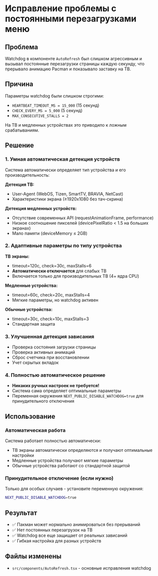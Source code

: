 # Исправление проблемы с постоянными перезагрузками меню

## Проблема
Watchdog в компоненте `AutoRefresh` был слишком агрессивным и вызывал постоянные перезагрузки страницы каждую секунду, что прерывало анимацию Pacman и показывало заставку на ТВ.

## Причина
Параметры watchdog были слишком строгими:
- `HEARTBEAT_TIMEOUT_MS = 15_000` (15 секунд)
- `CHECK_EVERY_MS = 5_000` (5 секунд)
- `MAX_CONSECUTIVE_STALLS = 2`

На ТВ и медленных устройствах это приводило к ложным срабатываниям.

## Решение

### 1. Умная автоматическая детекция устройств
Система автоматически определяет тип устройства и его производительность:

**Детекция ТВ:**
- User-Agent (WebOS, Tizen, SmartTV, BRAVIA, NetCast)
- Характеристики экрана (≥1920x1080 без тач-скрина)

**Детекция медленных устройств:**
- Отсутствие современных API (requestAnimationFrame, performance)
- Низкое соотношение пикселей (devicePixelRatio < 1.5 на больших экранах)
- Мало памяти (deviceMemory ≤ 2GB)

### 2. Адаптивные параметры по типу устройства

**ТВ экраны:**
- timeout=120с, check=30с, maxStalls=6
- **Автоматически отключается** для слабых ТВ
- Включается только для производительных ТВ (4+ ядра CPU)

**Медленные устройства:**
- timeout=60с, check=20с, maxStalls=4
- Мягкие параметры, но watchdog активен

**Обычные устройства:**
- timeout=30с, check=10с, maxStalls=3
- Стандартная защита

### 3. Улучшенная детекция зависания
- Проверка состояния загрузки страницы
- Проверка активных анимаций
- Сброс счетчика при восстановлении
- Учет скрытых вкладок

### 4. Полностью автоматическое решение
- **Никаких ручных настроек не требуется!**
- Система сама определяет оптимальные параметры
- Переменная окружения `NEXT_PUBLIC_DISABLE_WATCHDOG=true` для принудительного отключения

## Использование

### Автоматическая работа
Система работает полностью автоматически:
- ТВ экраны автоматически определяются и получают оптимальные настройки
- Медленные устройства получают мягкие параметры
- Обычные устройства работают со стандартной защитой

### Принудительное отключение (если нужно)
Только для особых случаев - установите переменную окружения:
```bash
NEXT_PUBLIC_DISABLE_WATCHDOG=true
```

## Результат
- ✅ Пакман может нормально анимироваться без прерываний
- ✅ Нет постоянных перезагрузок на ТВ
- ✅ Watchdog все еще защищает от реальных зависаний
- ✅ Гибкая настройка для разных устройств

## Файлы изменены
- `src/components/AutoRefresh.tsx` - основные исправления watchdog
